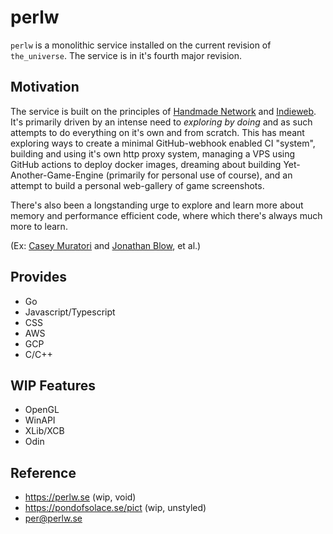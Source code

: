 # perlw

`perlw` is a monolithic service installed on the current revision of `the_universe`.
The service is in it's fourth major revision.

## Motivation

The service is built on the principles of [Handmade Network](https://handmade.network/) and [Indieweb](https://indieweb.org/).
It's primarily driven by an intense need to _exploring by doing_ and as such attempts to do everything on it's own and from scratch.
This has meant exploring ways to create a minimal GitHub-webhook enabled CI "system", building and using it's own http proxy system,
managing a VPS using GitHub actions to deploy docker images, dreaming about building Yet-Another-Game-Engine (primarily for personal use of course),
and an attempt to build a personal web-gallery of game screenshots.

There's also been a longstanding urge to explore and learn more about memory and performance efficient code, where which there's
always much more to learn.

(Ex: [Casey Muratori](https://twitter.com/cmuratori) and [Jonathan Blow](https://twitter.com/Jonathan_Blow), et al.)

## Provides

* Go
* Javascript/Typescript
* CSS
* AWS
* GCP
* C/C++

## WIP Features

* OpenGL
* WinAPI
* XLib/XCB
* Odin

## Reference

* https://perlw.se (wip, void)
* https://pondofsolace.se/pict (wip, unstyled)
* per@perlw.se
